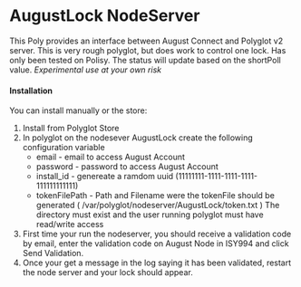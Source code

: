 # AugustLock NodeServer

This Poly provides an interface between August Connect and Polyglot v2 server. This is very rough polyglot, but does work to control one lock. Has only been tested on Polisy. The status will update based on the shortPoll value.
*Experimental use at your own risk*

#### Installation

You can install manually or the store:

1. Install from Polyglot Store
2. In polyglot on the nodesever AugustLock create the following configuration variable
   - email - email to access August Account
   - password - password to access August Account
   - install_id - genereate a ramdom uuid (11111111-1111-1111-1111-111111111111)
   - tokenFilePath - Path and Filename were the tokenFile should be generated ( /var/polyglot/nodeserver/AugustLock/token.txt )
                     The directory must exist and the user running polyglot must have read/write access
3. First time your run the nodeserver, you should receive a validation code by email, enter the validation code on August Node in ISY994 and click Send Validation. 
4. Once your get a message in the log saying it has been validated, restart the node server and your lock should appear.
